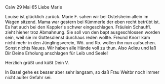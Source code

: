  Calw 29 Mai 65
Liebe Marie

Louise ist glücklich zurück. Marie F. sahen wir bei Ostelsheim allein im Wagen sitzend. Mama war gestern bei Kümmerle der eben recht betrübt ist. Es hat auch bei den Kappler's schwer eingeschlagen. Fräulein Schauffl. zieht hieher troz Abmahnung. Sie soll von den bapt ausgeschlossen worden sein, weil sie im Gottesdienst durchaus reden wollte. Freund Knorr kam nicht mehr in den Jünglingsverein, Wö. und Ro. wollen ihn nun aufsuchen. 
Sonst nichts Neues. Wir haben alle Hände voll zu thun. Also Adieu und laß Dir Deine Erholung anschlagen für Leib und Seele!

 Herzlich grüßt und küßt Dein
 V.

In Basel gehe es besser aber sehr langsam, so daß Frau Weitbr noch immer nicht außer Gefahr sei.

